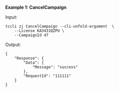 **Example 1: CancelCampaign**



Input: 

```
tccli zj CancelCampaign --cli-unfold-argument  \
    --License KA3431QZPU \
    --CampaignId 47
```

Output: 
```
{
    "Response": {
        "Data": {
            "Message": "success"
        },
        "RequestId": "111111"
    }
}
```

